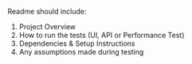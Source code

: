 Readme should include:
1. Project Overview
2. How to run the tests (UI, API or Performance Test)
3. Dependencies & Setup Instructions
4. Any assumptions made during testing
